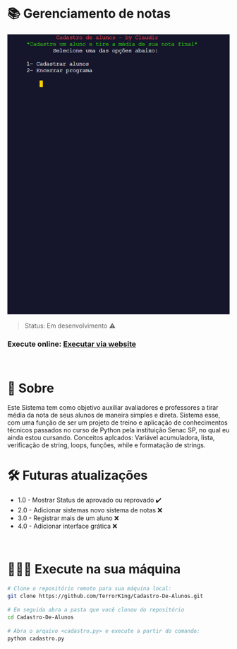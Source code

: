 # 📚 Gerenciamento de notas 

![preview](.github/exec.gif)
> Status: Em desenvolvimento ⚠️
### Execute online: [Executar via website](https://replit.com/@ClaudirSantos/Cadastro-De-Alunos)
<br>

# 📝 Sobre
Este Sistema tem como objetivo auxiliar avaliadores e professores a tirar média da nota de seus alunos de maneira simples e direta. Sistema esse, com uma função de ser um projeto de treino e aplicação de conhecimentos técnicos passados no curso de Python pela instituição Senac SP, no qual eu ainda estou cursando. Conceitos aplcados: Variável acumuladora, lista, verificação de string, loops, funções, while e formatação de strings.
<br>

# 🛠️ Futuras atualizações
+ 1.0 - Mostrar Status de aprovado ou reprovado ✔️
+ 2.0 - Adicionar sistemas novo sistema de notas ❌
+ 3.0 - Registrar mais de um aluno ❌
+ 4.0 - Adicionar interface grática ❌
<br>

# 👨🏾‍💻 Execute na sua máquina

``` bash
# Clone o repositório remoto para sua máquina local: 
git clone https://github.com/TerrorK1ng/Cadastro-De-Alunos.git
```

``` bash
# Em seguida abra a pasta que você clonou do repositório
cd Cadastro-De-Alunos
```

``` bash
# Abra o arquivo <cadastro.py> e execute a partir do comando:
python cadastro.py
```
